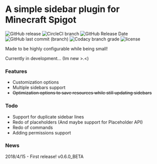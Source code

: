 # A simple sidebar plugin for Minecraft Spigot
![GitHub release](https://img.shields.io/github/release/flintintoe/SimpleSidebar.svg?style=for-the-badge&label=Latest) ![CircleCI branch](https://img.shields.io/circleci/project/github/flintintoe/SimpleSidebar/test.svg?style=for-the-badge&label=CircleCI) ![GitHub Release Date](https://img.shields.io/github/release-date/flintintoe/SimpleSidebar.svg?style=flat-square&label=Release%20date) ![GitHub last commit (branch)](https://img.shields.io/github/last-commit/flintintoe/SimpleSidebar/test.svg?style=flat-square&label=Last%20commit) ![Codacy branch grade](https://img.shields.io/codacy/grade/ad2a5c3320dd43cbad38ba13a85f8a66/test.svg?style=flat-square&label=Codacy%20grade) ![license](https://img.shields.io/github/license/flintintoe/SimpleSidebar.svg?style=flat-square&label=License)

Made to be highly configurable while being small!

Currently in development... (Im new >.<)

### Features
- Customization options
- Multiple sidebars support
- ~~Optimization options to save resources while still updating sidebars~~

### Todo
- Support for duplicate sidebar lines
- Redo of placeholders (And maybe support for Placeholder API)
- Redo of commands
- Adding permissions support

### News
2018/4/15 - First release! v0.6.0_BETA
